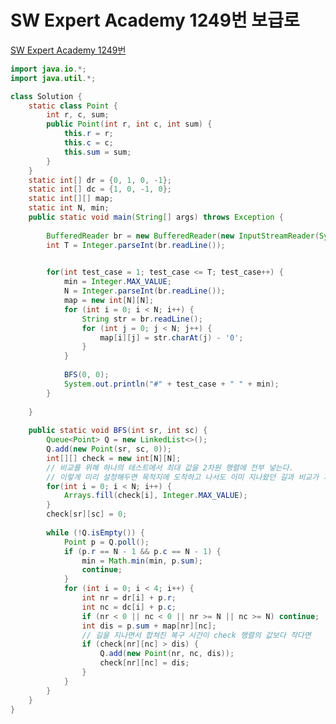 # SW Expert Academy 1249번 보급로
[SW Expert Academy 1249번](https://swexpertacademy.com/main/code/problem/problemDetail.do?problemLevel=2&problemLevel=3&problemLevel=4&contestProbId=AV15QRX6APsCFAYD&categoryId=AV15QRX6APsCFAYD&categoryType=CODE&problemTitle=&orderBy=INQUERY_COUNT&selectCodeLang=JAVA&select-1=4&pageSize=10&pageIndex=1)
```java
import java.io.*;
import java.util.*;

class Solution {
	static class Point {
		int r, c, sum;
		public Point(int r, int c, int sum) {
			this.r = r;
			this.c = c;
			this.sum = sum;
		}
	}
	static int[] dr = {0, 1, 0, -1};
	static int[] dc = {1, 0, -1, 0};
	static int[][] map;
	static int N, min;
	public static void main(String[] args) throws Exception {
		
		BufferedReader br = new BufferedReader(new InputStreamReader(System.in));
		int T = Integer.parseInt(br.readLine());
		

		for(int test_case = 1; test_case <= T; test_case++) {
			min = Integer.MAX_VALUE;
			N = Integer.parseInt(br.readLine());
			map = new int[N][N];
			for (int i = 0; i < N; i++) {
				String str = br.readLine();
				for (int j = 0; j < N; j++) {
					map[i][j] = str.charAt(j) - '0';
				}
			}
			
			BFS(0, 0);
			System.out.println("#" + test_case + " " + min);
		}
	
	}
	
	public static void BFS(int sr, int sc) {
		Queue<Point> Q = new LinkedList<>();
		Q.add(new Point(sr, sc, 0));
		int[][] check = new int[N][N];
        // 비교를 위해 하나의 테스트에서 최대 값을 2차원 행렬에 전부 넣는다.
        // 이렇게 미리 설정해두면 목적지에 도착하고 나서도 이미 지나왔던 길과 비교가 가능하다.
		for(int i = 0; i < N; i++) {
			Arrays.fill(check[i], Integer.MAX_VALUE);
		}
		check[sr][sc] = 0;
		
		while (!Q.isEmpty()) {
			Point p = Q.poll();
			if (p.r == N - 1 && p.c == N - 1) {
				min = Math.min(min, p.sum);
				continue;
			}
			for (int i = 0; i < 4; i++) {
				int nr = dr[i] + p.r;
				int nc = dc[i] + p.c;
				if (nr < 0 || nc < 0 || nr >= N || nc >= N) continue;
				int dis = p.sum + map[nr][nc];
                // 길을 지나면서 합쳐진 복구 시간이 check 행렬의 값보다 작다면
				if (check[nr][nc] > dis) {
					Q.add(new Point(nr, nc, dis));
					check[nr][nc] = dis;
				}
			}
		}
	}
}
```
